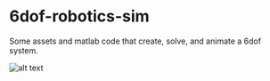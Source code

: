 # 6dof-robotics-sim
Some assets and matlab code that create, solve, and animate a 6dof system.

![alt text](https://github.com/[DylanTHebert]/[6dof-robotics-sim]/blob/[main]/robot-pose.png?raw=true)
